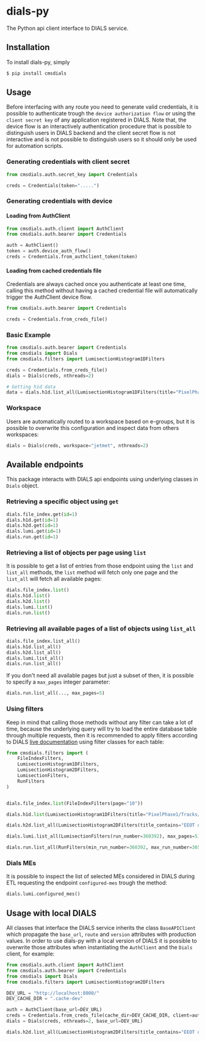 # dials-py

The Python api client interface to DIALS service.

## Installation

To install dials-py, simply

```bash
$ pip install cmsdials
```

## Usage

Before interfacing with any route you need to generate valid credentials, it is possible to authenticate trough the `device authorization flow` or using the `client secret key` of any application registered in DIALS. Note that, the device flow is an interactively authentication procedure that is possible to distinguish users in DIALS backend and the client secret flow is not interactive and is not possible to distinguish users so it should only be used for automation scripts.

### Generating credentials with client secret

```python
from cmsdials.auth.secret_key import Credentials

creds = Credentials(token=".....")
```

### Generating credentials with device

#### Loading from AuthClient

```python
from cmsdials.auth.client import AuthClient
from cmsdials.auth.bearer import Credentials

auth = AuthClient()
token = auth.device_auth_flow()
creds = Credentials.from_authclient_token(token)
```

#### Loading from cached credentials file

Credentials are always cached once you authenticate at least one time, calling this method without having a cached credential file will automatically trigger the AuthClient device flow.

```python
from cmsdials.auth.bearer import Credentials

creds = Credentials.from_creds_file()
```

### Basic Example

```python
from cmsdials.auth.bearer import Credentials
from cmsdials import Dials
from cmsdials.filters import LumisectionHistogram1DFilters

creds = Credentials.from_creds_file()
dials = Dials(creds, nthreads=2)

# Getting h1d data
data = dials.h1d.list_all(LumisectionHistogram1DFilters(title="PixelPhase1/Tracks/PXBarrel/charge_PXLayer_2"), max_pages=5)
```

### Workspace

Users are automatically routed to a workspace based on e-groups, but it is possible to overwrite this configuration and inspect data from others workspaces:

```python
dials = Dials(creds, workspace="jetmet", nthreads=2)
```

## Available endpoints

This package interacts with DIALS api endpoints using underlying classes in `Dials` object.

### Retrieving a specific object using `get`

```python
dials.file_index.get(id=1)
dials.h1d.get(id=1)
dials.h2d.get(id=1)
dials.lumi.get(id=1)
dials.run.get(id=1)
```

### Retrieving a list of objects per page using `list`

It is possible to get a list of entries from those endpoint using the `list` and `list_all` methods, the `list` method will fetch only one page and the `list_all` will fetch all available pages:

```python
dials.file_index.list()
dials.h1d.list()
dials.h2d.list()
dials.lumi.list()
dials.run.list()
```

### Retrieving all available pages of a list of objects using `list_all`

```python
dials.file_index.list_all()
dials.h1d.list_all()
dials.h2d.list_all()
dials.lumi.list_all()
dials.run.list_all()
```

If you don't need all available pages but just a subset of then, it is possible to specify a `max_pages` integer parameter:

```python
dials.run.list_all(..., max_pages=5)
```

### Using filters

Keep in mind that calling those methods without any filter can take a lot of time, because the underlying query will try to load the entire database table through multiple requests, then it is recommended to apply filters according to DIALS [live documentation](https://cmsdials-api.web.cern.ch/api/v1/swagger#/) using filter classes for each table:

```python
from cmsdials.filters import (
    FileIndexFilters,
    LumisectionHistogram1DFilters,
    LumisectionHistogram2DFilters,
    LumisectionFilters,
    RunFilters
)


dials.file_index.list(FileIndexFilters(page="10"))

dials.h1d.list(LumisectionHistogram1DFilters(title="PixelPhase1/Tracks/PXBarrel/charge_PXLayer_2", page="15"))

dials.h2d.list_all(LumisectionHistogram2DFilters(title_contains="EEOT digi occupancy EE +", min_entries=100, min_run_number=360392, max_run_number=365000), max_pages=5)

dials.lumi.list_all(LumisectionFilters(run_number=360392), max_pages=5)

dials.run.list_all(RunFilters(min_run_number=360392, max_run_number=365000), max_pages=5)
```

### Dials MEs

It is possible to inspect the list of selected MEs considered in DIALS during ETL requesting the endpoint `configured-mes` trough the method:

```python
dials.lumi.configured_mes()
```

## Usage with local DIALS

All classes that interface the DIALS service inherits the class `BaseAPIClient` which propagate the `base_url`, `route` and `version` attributes with production values. In order to use dials-py with a local version of DIALS it is possible to overwrite those attributes when instantiating the `AuthClient` and the `Dials` client, for example:

```python
from cmsdials.auth.client import AuthClient
from cmsdials.auth.bearer import Credentials
from cmsdials import Dials
from cmsdials.filters import LumisectionHistogram2DFilters

DEV_URL = "http://localhost:8000/"
DEV_CACHE_DIR = ".cache-dev"

auth = AuthClient(base_url=DEV_URL)
creds = Credentials.from_creds_file(cache_dir=DEV_CACHE_DIR, client=auth)  # Make sure to specify the auth client with overwritten values, using another cache_dir is recommended
dials = Dials(creds, nthreads=2, base_url=DEV_URL)

dials.h2d.list_all(LumisectionHistogram2DFilters(title_contains="EEOT digi occupancy EE +", min_entries=100, min_run_number=360392, max_run_number=365000), max_pages=5)
```
